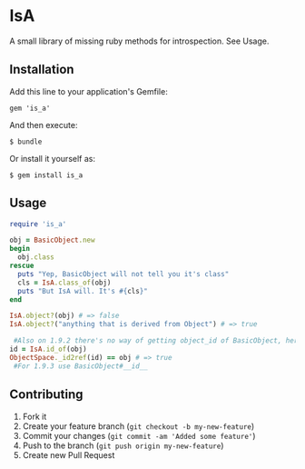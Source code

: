 # IsA

A small library of missing ruby methods for introspection. See Usage.

## Installation

Add this line to your application's Gemfile:

    gem 'is_a'

And then execute:

    $ bundle

Or install it yourself as:

    $ gem install is_a

## Usage

```ruby
require 'is_a'

obj = BasicObject.new
begin
  obj.class
rescue
  puts "Yep, BasicObject will not tell you it's class"
  cls = IsA.class_of(obj)
  puts "But IsA will. It's #{cls}"
end

IsA.object?(obj) # => false
IsA.object?("anything that is derived from Object") # => true

 #Also on 1.9.2 there's no way of getting object_id of BasicObject, here it is:
id = IsA.id_of(obj)
ObjectSpace._id2ref(id) == obj # => true
 #For 1.9.3 use BasicObject#__id__
```

## Contributing

1. Fork it
2. Create your feature branch (`git checkout -b my-new-feature`)
3. Commit your changes (`git commit -am 'Added some feature'`)
4. Push to the branch (`git push origin my-new-feature`)
5. Create new Pull Request
